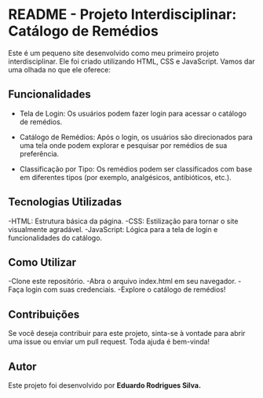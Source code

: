 # README - Projeto Interdisciplinar: Catálogo de Remédios
Este é um pequeno site desenvolvido como meu primeiro projeto interdisciplinar. Ele foi criado utilizando HTML, CSS e JavaScript. Vamos dar uma olhada no que ele oferece:

## Funcionalidades
- Tela de Login: Os usuários podem fazer login para acessar o catálogo de remédios.

- Catálogo de Remédios: Após o login, os usuários são direcionados para uma tela onde podem explorar e pesquisar por remédios de sua preferência.

- Classificação por Tipo: Os remédios podem ser classificados com base em diferentes tipos (por exemplo, analgésicos, antibióticos, etc.).

## Tecnologias Utilizadas
-HTML: Estrutura básica da página.
-CSS: Estilização para tornar o site visualmente agradável.
-JavaScript: Lógica para a tela de login e funcionalidades do catálogo.

## Como Utilizar
-Clone este repositório.
-Abra o arquivo index.html em seu navegador.
-Faça login com suas credenciais.
-Explore o catálogo de remédios!

## Contribuições
Se você deseja contribuir para este projeto, sinta-se à vontade para abrir uma issue ou enviar um pull request. Toda ajuda é bem-vinda!

## Autor
Este projeto foi desenvolvido por <b>Eduardo Rodrigues Silva<b>.



